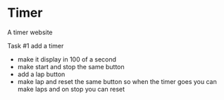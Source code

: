 # Timer
A timer website

Task #1 add a timer
* make it display in 100 of a second
* make start and stop the same button
* add a lap button
* make lap and reset the same button
    so when the timer goes you can make laps and on stop you can reset